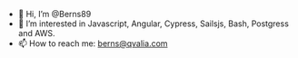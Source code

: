 - 👋 Hi, I’m @Berns89
- 👀 I’m interested in Javascript, Angular, Cypress, Sailsjs, Bash, Postgress and AWS.
- 📫 How to reach me: berns@qvalia.com

<!---
Berns89/Berns89 is a ✨ special ✨ repository because its `README.md` (this file) appears on your GitHub profile.
You can click the Preview link to take a look at your changes.
--->
